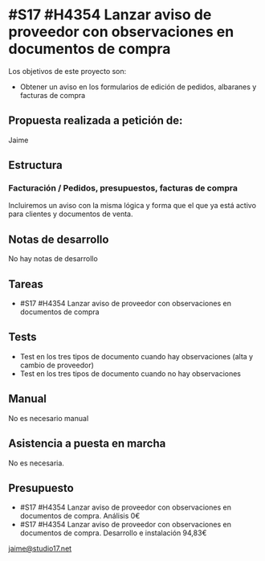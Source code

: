 # #S17 #H4354 Lanzar aviso de proveedor con observaciones en documentos de compra

Los objetivos de este proyecto son:
+ Obtener un aviso en los formularios de edición de pedidos, albaranes y facturas de compra

## Propuesta realizada a petición de:
Jaime

## Estructura

### Facturación / Pedidos, presupuestos, facturas de compra
Incluiremos un aviso con la misma lógica y forma que el que ya está activo para clientes y documentos de venta.

## Notas de desarrollo
No hay notas de desarrollo


## Tareas
* #S17 #H4354 Lanzar aviso de proveedor con observaciones en documentos de compra

## Tests
+ Test en los tres tipos de documento cuando hay observaciones (alta y cambio de proveedor)
+ Test en los tres tipos de documento cuando no hay observaciones

## Manual
No es necesario manual

## Asistencia a puesta en marcha
No es necesaria.

## Presupuesto
* #S17 #H4354 Lanzar aviso de proveedor con observaciones en documentos de compra. Análisis 0€
* #S17 #H4354 Lanzar aviso de proveedor con observaciones en documentos de compra. Desarrollo e instalación 94,83€

jaime@studio17.net